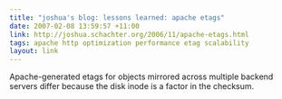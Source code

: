 ```yaml
---
title: "joshua's blog: lessons learned: apache etags"
date: 2007-02-08 13:59:57 +11:00
link: http://joshua.schachter.org/2006/11/apache-etags.html
tags: apache http optimization performance etag scalability
layout: link
---
```

Apache-generated etags for objects mirrored across multiple backend servers differ because the disk inode is a factor in the checksum.
